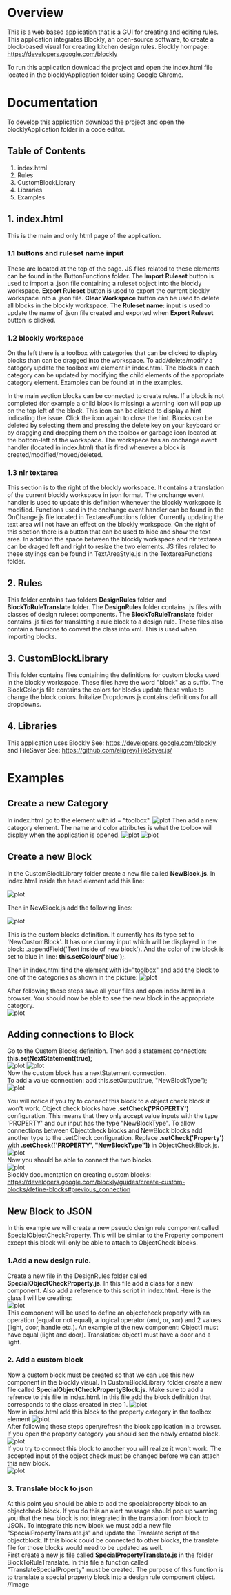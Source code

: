 # Overview
This is a web based application that is a GUI for creating and editing rules. This application integrates Blockly, an open-source software, to create a block-based visual for creating kitchen design rules. Blockly hompage: https://developers.google.com/blockly

To run this application download the project and open the index.html file located in the blocklyApplication folder using Google Chrome.

# Documentation
To develop this application download the project and open the blocklyApplication folder in a code editor.

## Table of Contents
1. index.html
2. Rules
3. CustomBlockLibrary
4. Libraries
5. Examples

## 1. index.html
This is the main and only html page of the application.
### 1.1 buttons and ruleset name input
These are located at the top of the page. JS files related to these elements can be found in the ButtonFunctions folder. The **Import Ruleset** button is used to import a .json file containing a ruleset object into the blockly workspace. **Export Ruleset** button is used to export the current blockly workspace into a .json file. **Clear Workspace** button can be used to delete all blocks in the blockly workspace. The **Ruleset name:** input is used to update the name of .json file created and exported when **Export Ruleset** button is clicked.

### 1.2 blockly workspace
On the left there is a toolbox with categories that can be clicked to display blocks than can be dragged into the workspace. To add/delete/modify a category update the toolbox xml element in index.html. The blocks in each category can be updated by modifying the child elements of the appropriate category element. Examples can be found at in the examples.

In the main section blocks can be connected to create rules. If a block is not completed (for example a child block is missing) a warning icon will pop up on the top left of the block. This icon can be clicked to display a hint indicating the issue. Click the icon again to close the hint. Blocks can be deleted by selecting them and pressing the delete key on your keyboard or by dragging and dropping them on the toolbox or garbage icon located at the bottom-left of the workspace. The workspace has an onchange event handler (located in index.html) that is fired whenever a block is created/modified/moved/deleted.

### 1.3 nlr textarea
This section is to the right of the blockly workspace. It contains a translation of the current blockly workspace in json format. The onchange event handler is used to update this definition whenever the blockly workspace is modified. Functions used in the onchange event handler can be found in the OnChange.js file located in TextareaFunctions folder. Currently updating the text area will not have an effect on the blockly workspace. On the right of this section there is a button that can be used to hide and show the text area. In addition the space between the blockly workspace and nlr textarea can be draged left and right to resize the two elements. JS files related to these stylings can be found in TextAreaStyle.js in the TextareaFunctions folder.


## 2. Rules
This folder contains two folders **DesignRules** folder and **BlockToRuleTranslate** folder. The **DesignRules** folder contains .js files with classes of design ruleset components. The **BlockToRuleTranslate** folder contains .js files for translating a rule block to a design rule. These files also contain a funcions to convert the class into xml. This is used when importing blocks.

## 3. CustomBlockLibrary
This folder contains files containing the definitions for custom blocks used in the blockly workspace. These files have the word "block" as a suffix. The BlockColor.js file contains the colors for blocks update these value to change the block colors. Initalize Dropdowns.js contains definitions for all dropdowns.

## 4. Libraries
This application uses Blockly See: https://developers.google.com/blockly and FileSaver See: https://github.com/eligrey/FileSaver.js/

# Examples
## Create a new Category
In index.html go to the element with id = "toolbox".
![plot](./Images/BlocklyApplicationCategory.PNG)
Then add a new category element. The name and color attributes is what the toolbox will display when the application is opened.
![plot](./Images/AddedNewCategory.PNG) ![plot](./Images/ToolboxUpdated.PNG)

## Create a new Block
In the CustomBlockLibrary folder create a new file called **NewBlock.js**. In index.html inside the head element add this line:
<script src="CustomBlockLibrary/NewBlock.js"></script>
![plot](./Images/newCustomBlock1.PNG)

Then in NewBlock.js add the following lines: 

![plot](./Images/newCustomBlock2.PNG)

This is the custom blocks definition. It currently has its type set to 'NewCustomBlock'. It has one dummy input which will be displayed in the block: .appendField('Text inside of new block'). And the color of the block is set to blue in line: **this.setColour('blue');**.

Then in index.html find the element with id="toolbox" and add the block to one of the categories as shown in the picture:
![plot](./Images/newCustomBlock3.PNG)

After following these steps save all your files and open index.html in a browser. You should now be able to see the new block in the appropriate category.<br>
![plot](./Images/newCustomBlock4.PNG)

## Adding connections to Block
Go to the Custom Blocks definition. Then add a statement connection: **this.setNextStatement(true);**<br>
![plot](./Images/Connections1.PNG) ![plot](./Images/Connections2.PNG)<br>
Now the custom block has a nextStatement connection. 
<br>
To add a value connection: add this.setOutput(true, "NewBlockType");<br>
![plot](./Images/Connections3.PNG)

You will notice if you try to connect this block to a object check block it won't work. Object check blocks have **.setCheck('PROPERTY')** configuration. This means that they only accept value inputs with the type 'PROPERTY' and our input has the type "NewBlockType". To allow connections between Objectcheck blocks and NewBlock blocks add another type to the .setCheck configuration. Replace **.setCheck('Property')** with **.setCheck(['PROPERTY', "NewBlockType"])** in ObjectCheckBlock.js.
![plot](./Images/Connections4.PNG) <br>
Now you should be able to connect the two blocks.<br>
![plot](./Images/Connections5.PNG)<br>
Blockly documentation on creating custom blocks: https://developers.google.com/blockly/guides/create-custom-blocks/define-blocks#previous_connection 

## New Block to JSON
In this example we will create a new pseudo design rule component called SpecialObjectCheckProperty. This will be similar to the Property component except this block will only be able to attach to ObjectCheck blocks.
### 1.Add a new design rule.
Create a new file in the DesignRules folder called **SpecialObjectCheckProperty.js**. In this file add a class for a new component. Also add a reference to this script in index.html. Here is the class I will be creating: <br>
![plot](./Images/BlockToJson1.PNG)<br>
This component will be used to define an objectcheck property with an operation (equal or not equal), a logical operator (and, or, xor) and 2 values (light, door, handle etc.).
An example of the new component: Object1 must have equal (light and door). Translation: object1 must have a door and a light.

### 2. Add a custom block
Now a custom block must be created so that we can use this new component in the blockly visual.
In CustomBlockLibrary folder create a new file called **SpecialObjectCheckPropertyBlock.js**. Make sure to add a refrence to this file in index.html.
In this file add the block definition that corresponds to the class created in step 1.
![plot](./Images/BlockToJson2.PNG)<br>
Now in index.html add this block to the property category in the toolbox element
![plot](./Images/BlockToJson3.PNG)<br>
After following these steps open/refresh the block application in a browser. If you open the property category you should see the newly created block.<br>
![plot](./Images/BlockToJson4.PNG)<br>
If you try to connect this block to another you will realize it won't work. The accepted input of the object check must be changed before we can attach this new block.<br>
![plot](./Images/BlockToJson5.PNG)<br>

### 3. Translate block to json
At this point you should be able to add the specialproperty block to an objectcheck block. If you do this an alert message should pop up warning you that the new block is not integrated in the translation from block to JSON. To integrate this new block we must add a new file "SpecialPropertyTranslate.js" and update the Translate script of the objectblock. If this block could be connected to other blocks, the translate file for those blocks would need to be updated as well.<br>
First create a new js file called **SpecialPropertyTranslate.js** in the folder BlockToRuleTranslate. In this file a function called "TranslateSpecialProperty" must be created. The purpose of this function is to translate a special property block into a design rule component object.<br>
//image







